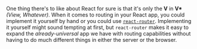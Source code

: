 One thing there's to like about React for sure is that it's only the **V** in **V\*** _(View, Whatever)_. When it comes to routing in your React app, you could implement it yourself by hand or you could use [`react-router`][1]. Implementing it yourself might sound tempting at first, but `react-router` makes it easy to expand the _already-universal_ app we have with routing capabilities without having to do much different things in either the server or the browser.

[1]: https://github.com/rackt/react-router
